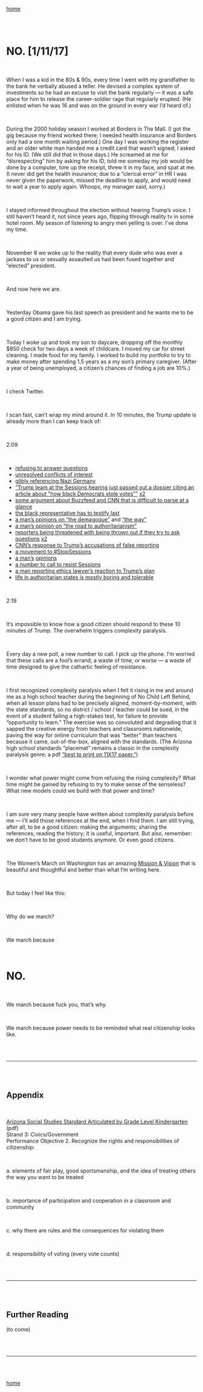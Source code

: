 [home](http://jenlowe.net)

<br /><br />

# NO. [1/11/17]

<br />

When I was a kid in the 80s & 90s, every time I went with my grandfather to the bank he verbally abused a teller. He devised a complex system of investments so he had an excuse to visit the bank regularly — it was a safe place for him to release the career-soldier rage that regularly erupted. (He enlisted when he was 16 and was on the ground in every war I’d heard of.)

<br />

During the 2000 holiday season I worked at Borders in The Mall. (I got the gig because my friend worked there; I needed health insurance and Borders only had a one month waiting period.) One day I was working the register and an older white man handed me a credit card that wasn’t signed; I asked for his ID. (We still did that in those days.) He screamed at me for “disrespecting” him by asking for his ID, told me someday my job would be done by a computer, tore up the receipt, threw it in my face, and spat at me. (I never did get the health insurance; due to a “clerical error” in HR I was never given the paperwork, missed the deadline to apply, and would need to wait a year to apply again. Whoops, my manager said, sorry.)

<br />

I stayed informed throughout the election without hearing Trump’s voice. I still haven’t heard it, not since years ago, flipping through reality tv in some hotel room. My season of listening to angry men yelling is over. I’ve done my time.

<br />

November 8 we woke up to the reality that every dude who was ever a jackass to us or sexually assaulted us had been fused together and “elected” president.

<br />

And now here we are.

<br />

Yesterday Obama gave his last speech as president and he wants me to be a good citizen and I am trying.

<br />

Today I woke up and took my son to daycare, dropping off the monthly $850 check for two days a week of childcare. I moved my car for street cleaning. I made food for my family. I worked to build my portfolio to try to make money after spending 1.5 years as a my son’s primary caregiver. (After a year of being unemployed, a citizen’s chances of finding a job are 10%.)

<br />

I check Twitter.

<br />

I scan fast, can’t wrap my mind around it. In 10 minutes, the Trump update is already more than I can keep track of:

<br />

2:09

<br />

- [refusing to answer questions](https://twitter.com/stuntbox/status/819259559009284096)
- [unresolved conflicts of interest](https://twitter.com/beccarosen/status/819259497902383104)
- [glibly referencing Nazi Germany](https://twitter.com/JGreenblattADL/status/819244334893694982)
- [“Trump team at the Sessions hearing just passed out a dossier citing an article about "how black Democrats stole votes"”](https://twitter.com/Blackamazon/status/819259335712919554) [x2](https://twitter.com/JStein_Vox/status/819222782412226562)
- [some argument about Buzzfeed and CNN that is difficult to parse at a glance](https://twitter.com/CNNPR/status/819237300668399616)
- [the black representative has to testify last](https://twitter.com/RepRichmond/status/819254002101710848)
- [a man’s opinions on “the demagogue”](https://twitter.com/umairh/status/819255093845512193) and [“the way”](https://twitter.com/umairh/status/819252737003163648)
- [a man’s opinion on “the road to authoritarianism”](https://twitter.com/astroehlein/status/801104889258659840)
- [reporters being threatened with being thrown out if they try to ask questions](https://twitter.com/USATODAY/status/819236677235462144) [x2](https://twitter.com/jimsciutto/status/819239212377587712)
- [CNN’s response to Trump’s accusations of false reporting](https://twitter.com/CNN/status/819242348702007302)
- [a movement to #StopSessions](https://twitter.com/deray/status/819255312075067393)
- [a man’s](https://twitter.com/tribelaw/status/819252468899086336) [opinions](https://twitter.com/tribelaw/status/819252656199897089)
- [a number to call to resist Sessions](https://twitter.com/happygirlcoding/status/819251079829303296)
- [a man reporting ethics lawyer’s reaction to Trump’s plan](https://twitter.com/BenjySarlin/status/819223291760152576)
- [life in authoritarian states is mostly boring and tolerable](https://twitter.com/davidlsims/status/819249673462546433)

<br />

2:19

<br />

It’s impossible to know how a good citizen should respond to these 10 minutes of Trump. The overwhelm triggers complexity paralysis.

<br />

Every day a new poll, a new number to call. I pick up the phone. I’m worried that these calls are a fool’s errand; a waste of time, or worse — a waste of time designed to give the cathartic feeling of resistance.

<br />

I first recognized complexity paralysis when I felt it rising in me and around me as a high school teacher during the beginning of No Child Left Behind, when all lesson plans had to be precisely aligned, moment-by-moment, with the state standards, so no district / school / teacher could be sued, in the event of a student failing a high-stakes test, for failure to provide “opportunity to learn.” The exercise was so convoluted and degrading that it sapped the creative energy from teachers and classrooms nationwide, paving the way for online curriculum that was “better” than teachers because it came, out-of-the-box, aligned with the standards. (The Arizona high school standards “placemat” remains a classic in the complexity paralysis genre; a pdf [“best to print on 11X17 paper.”](https://cms.azed.gov/home/GetDocumentFile?id=55805ef11130c00a00cfedf9)) 

<br />

I wonder what power might come from refusing the rising complexity? What time might be gained by refusing to try to make sense of the senseless? What new models could we build with that power and time?

<br />

I am sure very many people have written about complexity paralysis before me — I’ll add those references at the end, when I find them. I am still trying, after all, to be a good citizen: making the arguments; sharing the references; reading the history; it is useful, important. But also, remember: we don’t have to be good students anymore. Or even good citizens.

<br />

The Women’s March on Washington has an amazing [Mission & Vision](https://www.womensmarch.com/mission/) that is beautiful and thoughtful and better than what I’m writing here. 

<br />

But today I feel like this:

<br />

Why do we march? 

<br />

We march because 

<br />

# NO. 

<br />

We march because fuck you, that’s why.

<br />

We march because power needs to be reminded what real citizenship looks like.

<br /><br />

----------

<br /><br />

## Appendix

<br />

[Arizona Social Studies Standard Articulated by Grade Level Kindergarten](https://cms.azed.gov/home/GetDocumentFile?id=550c589faadebe15d072aa12) (pdf)
<br />
Strand 3: Civics/Government
<br />
Performance Objective 2. Recognize the rights and responsibilities of citizenship:

<br />

a. elements of fair play, good sportsmanship, and the idea of treating others the way you want to be treated

<br />

b. importance of participation and cooperation in a classroom and community 

<br />

c. why there are rules and the consequences for violating them 

<br />

d. responsibility of voting (every vote counts)

<br /><br />

----------

<br /><br />

## Further Reading

(to come)

<br /><br />

----------

<br /><br />

[home](http://jenlowe.net)
